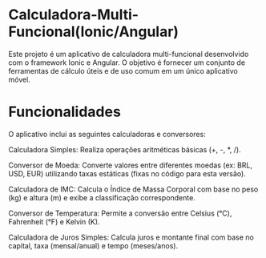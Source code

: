 # Calculadora-Multi-Funcional(Ionic/Angular)
Este projeto é um aplicativo de calculadora multi-funcional desenvolvido com o framework Ionic e Angular. O objetivo é fornecer um conjunto de ferramentas de cálculo úteis e de uso comum em um único aplicativo móvel.


# Funcionalidades
O aplicativo inclui as seguintes calculadoras e conversores:

Calculadora Simples: Realiza operações aritméticas básicas (+, -, *, /).

Conversor de Moeda: Converte valores entre diferentes moedas (ex: BRL, USD, EUR) utilizando taxas estáticas (fixas no código para esta versão).

Calculadora de IMC: Calcula o Índice de Massa Corporal com base no peso (kg) e altura (m) e exibe a classificação correspondente.

Conversor de Temperatura: Permite a conversão entre Celsius (°C), Fahrenheit (°F) e Kelvin (K).

Calculadora de Juros Simples: Calcula juros e montante final com base no capital, taxa (mensal/anual) e tempo (meses/anos).


